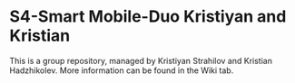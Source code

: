 # S4-Smart Mobile-Duo Kristiyan and Kristian

This is a group repository, managed by Kristiyan Strahilov and Kristian Hadzhikolev. More information can be found in the Wiki tab.
